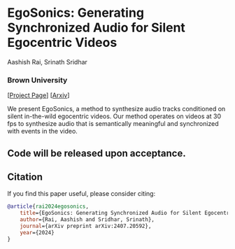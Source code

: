 # EgoSonics: Generating Synchronized Audio for Silent Egocentric Videos

Aashish Rai, Srinath Sridhar

### Brown University


[[Project Page](https://aashishrai3799.github.io/EgoSonics)] [[Arxiv](https://arxiv.org/abs/2407.20592)]

We present EgoSonics, a method to synthesize audio tracks conditioned on silent in-the-wild egocentric videos. Our method operates on videos at 30 fps to synthesize audio that is semantically meaningful and synchronized with events in the video.


## Code will be released upon acceptance.


## Citation

If you find this paper useful, please consider citing:

```bibtex
@article{rai2024egosonics,
    title={EgoSonics: Generating Synchronized Audio for Silent Egocentric Videos},
    author={Rai, Aashish and Sridhar, Srinath},
    journal={arXiv preprint arXiv:2407.20592},
    year={2024}
}
```
